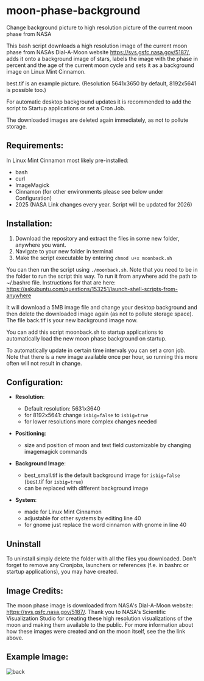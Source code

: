 # moon-phase-background
Change background picture to high resolution picture of the current moon phase from NASA

This bash script downloads a high resolution image of the current moon phase from NASAs Dial-A-Moon website https://svs.gsfc.nasa.gov/5187/, adds it onto a background image of stars, labels the image with the phase in percent and the age of the current moon cycle and sets it as a background image on Linux Mint Cinnamon.

best.tif is an example picture. (Resolution 5641x3650 by default, 8192x5641 is possible too.)

For automatic desktop background updates it is recommended to add the script to Startup applications or set a Cron Job.

The downloaded images are deleted again immediately, as not to pollute storage.

## Requirements:
In Linux Mint Cinnamon most likely pre-installed:
 - bash
 - curl
 - ImageMagick
 - Cinnamon (for other environments please see below under Configuration)
 - 2025 (NASA Link changes every year. Script will be updated for 2026)


## Installation:
 1. Download the repository and extract the files in some new folder, anywhere you want. 
 2. Navigate to your new folder in terminal
 3. Make the script executable by entering 
```chmod u+x moonback.sh```

You can then run the script using ```./moonback.sh```. Note that you need to be in the folder to run the script this way. To run it from anywhere add the path to ~/.bashrc file. Instructions for that are here: https://askubuntu.com/questions/153251/launch-shell-scripts-from-anywhere

It will download a 5MB image file and change your desktop background and then delete the downloaded image again (as not to pollute storage space). The file back.tif is your new background image now.

You can add this script moonback.sh to startup applications to automatically load the new moon phase background on startup.

To automatically update in certain time intervals you can set a cron job. Note that there is a new image available once per hour, so running this more often will not result in change. 

## Configuration:
 - **Resolution**: 
    - Default resolution: 5631x3640 
    - for 8192x5641: change `isbig=false` to `isbig=true`
    - for lower resolutions more complex changes needed

- **Positioning**: 
    - size and position of moon and text field customizable by changing imagemagick commands

 - **Background Image**: 
    - best_small.tif is the default background image for `isbig=false` (best.tif for `isbig=true`)
    - can be replaced with different background image

 - **System**: 
    - made for Linux Mint Cinnamon
    - adjustable for other systems by editing line 40
    - for gnome just replace the word cinnamon with gnome in line 40

 ## Uninstall 
  To uninstall simply delete the folder with all the files you downloaded. Don't forget to remove any Cronjobs, launchers or references (f.e. in bashrc or startup applications), you may have created.
 
 
 ## Image Credits:
 The moon phase image is downloaded from NASA's Dial-A-Moon website: https://svs.gsfc.nasa.gov/5187/. Thank you to NASA's Scientific Visualization Studio for creating these high resolution visualizations of the moon and making them available to the public. For more information about how these images were created and on the moon itself, see the the link above.
 
 ## Example Image:
 
 ![back](https://user-images.githubusercontent.com/87530028/126072284-342387cc-6c75-4d2e-8200-64035ced6952.jpg)
